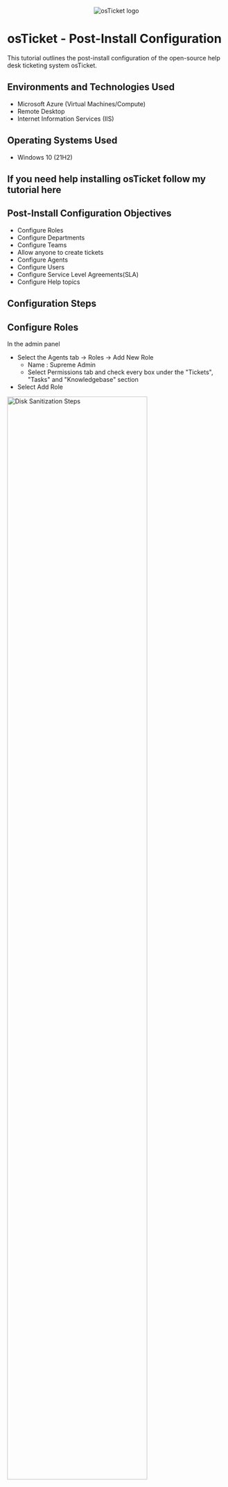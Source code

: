 <p align="center">
<img src="https://i.imgur.com/Clzj7Xs.png" alt="osTicket logo"/>
</p>

<h1>osTicket - Post-Install Configuration</h1>
This tutorial outlines the post-install configuration of the open-source help desk ticketing system osTicket.<br />

<h2>Environments and Technologies Used</h2>

- Microsoft Azure (Virtual Machines/Compute)
- Remote Desktop
- Internet Information Services (IIS)

<h2>Operating Systems Used </h2>

- Windows 10</b> (21H2)

<h2>If you need help installing osTicket follow my tutorial here</h2>

<h2>Post-Install Configuration Objectives</h2>

- Configure Roles
- Configure Departments
- Configure Teams
- Allow anyone to create tickets
- Configure Agents
- Configure Users
- Configure Service Level Agreements(SLA)
- Configure Help topics

<h2>Configuration Steps</h2>

<h2>Configure Roles</h2>

In the admin panel
- Select the Agents tab -> Roles -> Add New Role
	- Name : Supreme Admin
	- Select Permissions tab and check every box under the "Tickets", "Tasks" and "Knowledgebase" section
- Select Add Role
<p>
<img src="https://i.imgur.com/Dy6uQiW.png" height="80%" width="80%" alt="Disk Sanitization Steps"/>
</p>
<p>
<h2>Configure Departments</h2>

- In the admin panel
- Select the Agents tab -> Departments -> Add New Department 
	- Name: System Administrators
- Select Create Deptartment 
<p>
<img src="https://i.imgur.com/Q6eyyYZ.png" height="80%" width="80%" alt="Disk Sanitization Steps"/>
<img src="https://imgur.com/rjvmSSp.png" height="80%" width="80%" alt="Disk Sanitization Steps"/>
</p>
<p>	
	
<h2>Configure Teams</h2>

- In the admin panel
- Select the Agents tab -> Teams -> Add New Team
	- Name: Level II Support 
- Go to members tab and select yourself in "Select Agent" dropdown menu
- Select create team. 
<p>
<img src="https://i.imgur.com/ZVMQCgr.png" height="80%" width="80%" alt="Disk Sanitization Steps"/>
<img src="https://i.imgur.com/obTQZlK.png" height="80%" width="80%" alt="Disk Sanitization Steps"/>
</p>
<p>	
	
<h2>Open Permissions to Allow Anyone to Create Tickets</h2>

 In the admin panel 
- Select the Settings -> User Settings
- Make sure box the "Registration Required: "Require registration and login to create tickets"is unchecked:  
<p>
<img src="https://i.imgur.com/wrnMuN9.png" height="80%" width="80%" alt="Disk Sanitization Steps"/>
</p>
<p>		
	
<h2>Configure Agents</h2>

-  In the admin panel 
- Select the Agents tab -> Add New Agents
	- Name: Jane Doe
	- Email : jane.doe@osticket.com
	- Username: jane.doe
	- Click set password and uncheck box that says "send the agent a password reset email
		- Set your password
		- uncheck "require password change at next login" box
		- set
<p>
<img src="https://i.imgur.com/IqORAgl.png" height="80%" width="80%" alt="Disk Sanitization Steps"/>
<img src="https://i.imgur.com/c9AkP3L.png" height="80%" width="80%" alt="Disk Sanitization Steps"/>
</p>

- Select Access tab 
	- Under Primary Department 
		- Select department dropdown menu -> System Administrators
		- Select Role dropdown menu -> Supreme Admin
	- Extended Accesss 
		- Select Department -> Support -> Add -> Supreme Admin
- Select Teams tab
	- Select team dropdown menu -> Level II Support
	- Select Add
- Select Create	

<p>
<img src="https://i.imgur.com/cT6DZrl.png" height="80%" width="80%" alt="Disk Sanitization Steps"/>
<img src="https://imgur.com/9KosaQZ.png" height="80%" width="80%" alt="Disk Sanitization Steps"/>
</p>

- Create another agent named john and repeat the process again.
	- Follow same steps as above with some changes to Primary Department
		- Select department dropdown menu -> Support
		- Select Role dropdown menu -> View only
	- Extended Accesss 
		- Select Department -> Support -> Save Changes

<p>
<img src="https://imgur.com/cIc3Nhz.png" height="80%" width="80%" alt="Disk Sanitization Steps"/>
<img src="https://i.imgur.com/c9AkP3L.png" height="80%" width="80%" alt="Disk Sanitization Steps"/>
</p>



<h2>Configure Users</h2>

- In the Agent panel
- Select Users tab to create user
	- Email Address: Karen@osticket.com
	- Full Name - Karen Karen
	- Select Add User

<p align="center">
<img src="https://i.imgur.com/uDry69l.png" height="80%" width="80%" alt="Azure Free Account"/>

- Select user tab again to create another user
	- Email Address: Ken@osticket.com
	- Full Name - Ken Ken
	- Select Add User

<p align="center">
<img src="https://i.imgur.com/FploSL2.png" height="80%" width="80%" alt="Azure Free Account"/>


<h2>Configure Service Level Agreements(SLAs)</h2>

- In the admin panel 
- Select Manage tab -> SLA -> Add New SLA Plan 
	- Name: SEV-A 			
	- Grace Period: 1
	- Schedule dropdown menu: 24/7
	- Select Add Plan	
	
<p align="center">
<img src="https://i.imgur.com/RTQAZqQ.png" height="80%" width="80%" alt="Azure Free Account"/> <img src="https://i.imgur.com/nLy3nPA.png" height="80%" width="80%" alt="Azure Free Services"/>
</p>

- Name: SEV-B
- Grace Period: 4
- Schedule dropdown menu: 24/7
- Select Add Plan
	
<p align="center">
<img src="https://i.imgur.com/GjQUZX8P.png" height="80%" width="80%" alt="Azure Free Account"/>
</p>

- Name: SEV-C 
- Grace Period: 8
- Schedule dropdown menu: Monday - Friday 8AM - 5PM with U.S Holidays
- Select Add Plan

<p align="center">
<img src="https://i.imgur.com/TPhqU1c.png" height="80%" width="80%" alt="Azure Free Account"/>
	

	
<h2>Configure Help Topics</h2>

- In the admin panel 
- Select Manage tab -> Help Topics -> Add New Help Topic 
	- Business Critical Outage
	- Personal Computer Issues
	- Equipment Request
	- Password Reset
- Select Add Topic for each topic

<p align="center">
<img src="https://i.imgur.com/uFmSyqK.png" height="80%" width="80%" alt="Azure Free Account"/>
<img src="https://i.imgur.com/PVlJh4x.png" height="80%" width="80%" alt="Azure Free Account"/>

Done.

